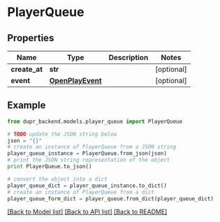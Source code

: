 # PlayerQueue


## Properties
Name | Type | Description | Notes
------------ | ------------- | ------------- | -------------
**create_at** | **str** |  | [optional] 
**event** | [**OpenPlayEvent**](OpenPlayEvent.md) |  | [optional] 

## Example

```python
from dupr_backend.models.player_queue import PlayerQueue

# TODO update the JSON string below
json = "{}"
# create an instance of PlayerQueue from a JSON string
player_queue_instance = PlayerQueue.from_json(json)
# print the JSON string representation of the object
print PlayerQueue.to_json()

# convert the object into a dict
player_queue_dict = player_queue_instance.to_dict()
# create an instance of PlayerQueue from a dict
player_queue_form_dict = player_queue.from_dict(player_queue_dict)
```
[[Back to Model list]](../README.md#documentation-for-models) [[Back to API list]](../README.md#documentation-for-api-endpoints) [[Back to README]](../README.md)


